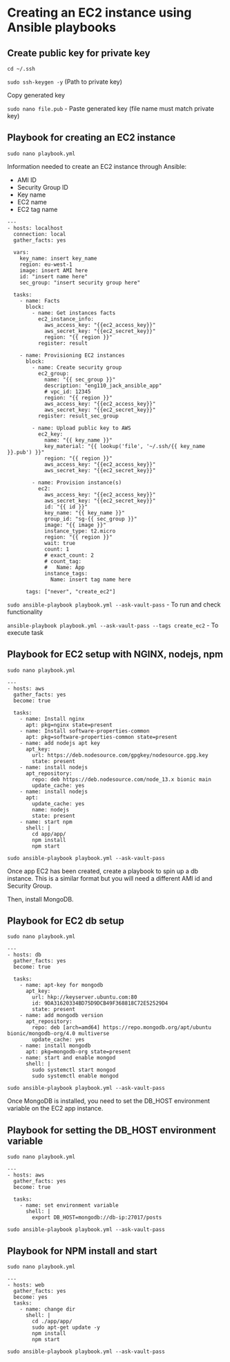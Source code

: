 # Creating an EC2 instance using Ansible playbooks

## Create public key for private key

`cd ~/.ssh`

`sudo ssh-keygen -y` (Path to private key)

Copy generated key

`sudo nano file.pub` - Paste generated key (file name must match private key)

## Playbook for creating an EC2 instance

`sudo nano playbook.yml`

Information needed to create an EC2 instance through Ansible:

- AMI ID
- Security Group ID
- Key name
- EC2 name
- EC2 tag name

```
---
- hosts: localhost
  connection: local
  gather_facts: yes

  vars:
    key_name: insert key_name
    region: eu-west-1
    image: insert AMI here
    id: "insert name here"
    sec_group: "insert security group here"

  tasks:
    - name: Facts
      block:
        - name: Get instances facts
          ec2_instance_info:
            aws_access_key: "{{ec2_access_key}}"
            aws_secret_key: "{{ec2_secret_key}}"
            region: "{{ region }}"
          register: result

    - name: Provisioning EC2 instances
      block:
        - name: Create security group
          ec2_group:
            name: "{{ sec_group }}"
            description: "eng110_jack_ansible_app"
            # vpc_id: 12345
            region: "{{ region }}"
            aws_access_key: "{{ec2_access_key}}"
            aws_secret_key: "{{ec2_secret_key}}"
          register: result_sec_group

        - name: Upload public key to AWS
          ec2_key:
            name: "{{ key_name }}"
            key_material: "{{ lookup('file', '~/.ssh/{{ key_name }}.pub') }}"
            region: "{{ region }}"
            aws_access_key: "{{ec2_access_key}}"
            aws_secret_key: "{{ec2_secret_key}}"

        - name: Provision instance(s)
          ec2:
            aws_access_key: "{{ec2_access_key}}"
            aws_secret_key: "{{ec2_secret_key}}"
            id: "{{ id }}"
            key_name: "{{ key_name }}"
            group_id: "sg-{{ sec_group }}"
            image: "{{ image }}"
            instance_type: t2.micro
            region: "{{ region }}"
            wait: true
            count: 1
            # exact_count: 2
            # count_tag:
            #   Name: App
            instance_tags:
              Name: insert tag name here

      tags: ["never", "create_ec2"]
```

`sudo ansible-playbook playbook.yml --ask-vault-pass` - To run and check functionality

`ansible-playbook playbook.yml --ask-vault-pass --tags create_ec2` - To execute task

## Playbook for EC2 setup with NGINX, nodejs, npm

`sudo nano playbook.yml`

```
---
- hosts: aws
  gather_facts: yes
  become: true

  tasks:
    - name: Install nginx
      apt: pkg=nginx state=present
    - name: Install software-properties-common
      apt: pkg=software-properties-common state=present
    - name: add nodejs apt key
      apt_key:
        url: https://deb.nodesource.com/gpgkey/nodesource.gpg.key
        state: present
    - name: install nodejs
      apt_repository:
        repo: deb https://deb.nodesource.com/node_13.x bionic main
        update_cache: yes
    - name: install nodejs
      apt:
        update_cache: yes
        name: nodejs
        state: present
    - name: start npm
      shell: |
        cd app/app/
        npm install
        npm start

```

`sudo ansible-playbook playbook.yml --ask-vault-pass`

Once app EC2 has been created, create a playbook to spin up a db instance. This is a similar format but you will need a different AMI id and Security Group.

Then, install MongoDB.

## Playbook for EC2 db setup

`sudo nano playbook.yml`

```
---
- hosts: db
  gather_facts: yes
  become: true

  tasks:
    - name: apt-key for mongodb
      apt_key:
        url: hkp://keyserver.ubuntu.com:80
        id: 9DA31620334BD75D9DCB49F368818C72E52529D4
        state: present
    - name: add mongodb version
      apt_repository:
        repo: deb [arch=amd64] https://repo.mongodb.org/apt/ubuntu bionic/mongodb-org/4.0 multiverse
        update_cache: yes
    - name: install mongodb
      apt: pkg=mongodb-org state=present
    - name: start and enable mongod
      shell: |
        sudo systemctl start mongod
        sudo systemctl enable mongod
```

`sudo ansible-playbook playbook.yml --ask-vault-pass`

Once MongoDB is installed, you need to set the DB_HOST environment variable on the EC2 app instance.

## Playbook for setting the DB_HOST environment variable

`sudo nano playbook.yml`

```
---
- hosts: aws
  gather_facts: yes
  become: true

  tasks:
    - name: set environment variable
      shell: |
        export DB_HOST=mongodb://db-ip:27017/posts
```

`sudo ansible-playbook playbook.yml --ask-vault-pass`

## Playbook for NPM install and start

`sudo nano playbook.yml`

```
---
- hosts: web
  gather_facts: yes
  become: yes
  tasks:
    - name: change dir
      shell: |
        cd ./app/app/
        sudo apt-get update -y
        npm install
        npm start
```

`sudo ansible-playbook playbook.yml --ask-vault-pass`
